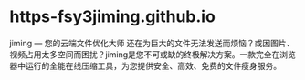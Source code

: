 # https-fsy3jiming.github.io
jiming — 您的云端文件优化大师 还在为巨大的文件无法发送而烦恼？或因图片、视频占用太多空间而困扰？jiming是您不可或缺的终极解决方案。一款完全在浏览器中运行的全能在线压缩工具，为您提供安全、高效、免费的文件瘦身服务。
